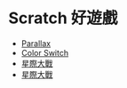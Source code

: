 # Scratch 好遊戲
- [Parallax](https://scratch.mit.edu/projects/177260519/)
- [Color Switch](https://scratch.mit.edu/projects/187965067/)
- [星際大戰](https://scratch.mit.edu/projects/95284179/)
- [星際大戰](https://scratch.mit.edu/projects/118819803/)
